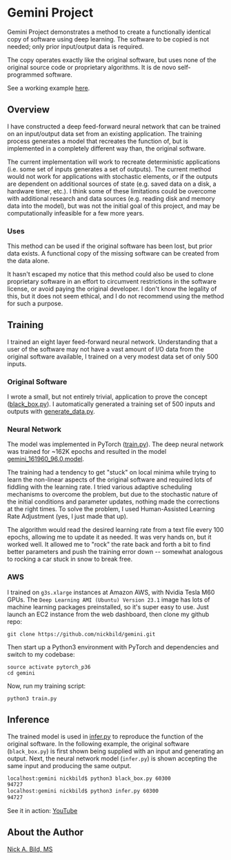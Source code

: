 # Gemini Project

Gemini Project demonstrates a method to create a functionally identical copy of software using deep learning.  The software to be copied is not needed; only prior input/output data is required.

The copy operates exactly like the original software, but uses none of the original source code or proprietary algorithms.  It is de novo self-programmed software.

See a working example [here](https://github.com/nickbild/gemini#inference).

## Overview

I have constructed a deep feed-forward neural network that can be trained on an input/output data set from an existing application.  The training process generates a model that recreates the function of, but is implemented in a completely different way than, the original software.

The current implementation will work to recreate deterministic applications (i.e. some set of inputs generates a set of outputs).  The current method would not work for applications with stochastic elements, or if the outputs are dependent on additional sources of state (e.g. saved data on a disk, a hardware timer, etc.).  I think some of these limitations could be overcome with additional research and data sources (e.g. reading disk and memory data into the model), but was not the initial goal of this project, and may be computationally infeasible for a few more years.

### Uses

This method can be used if the original software has been lost, but prior data exists.  A functional copy of the missing software can be created from the data alone.

It hasn't escaped my notice that this method could also be used to clone proprietary software in an effort to circumvent restrictions in the software license, or avoid paying the original developer.  I don't know the legality of this, but it does not seem ethical, and I do not recommend using the method for such a purpose.

## Training

I trained an eight layer feed-forward neural network.  Understanding that a user of the software may not have a vast amount of I/O data from the original software available, I trained on a very modest data set of only 500 inputs.

### Original Software

I wrote a small, but not entirely trivial, application to prove the concept ([black_box.py](https://github.com/nickbild/gemini/blob/master/black_box.py)).  I automatically generated a training set of 500 inputs and outputs with [generate_data.py](https://github.com/nickbild/gemini/blob/master/generate_data.py).

### Neural Network

The model was implemented in PyTorch ([train.py](https://github.com/nickbild/gemini/blob/master/train.py)).  The deep neural network was trained for ~162K epochs and resulted in the model [gemini_161960_96.0.model](https://github.com/nickbild/gemini/blob/master/gemini_161960_96.0.model).

The training had a tendency to get "stuck" on local minima while trying to learn the non-linear aspects of the original software and required lots of fiddling with the learning rate.  I tried various adaptive scheduling mechanisms to overcome the problem, but due to the stochastic nature of the initial conditions and parameter updates, nothing made the corrections at the right times.  To solve the problem, I used Human-Assisted Learning Rate Adjustment (yes, I just made that up).

The algorithm would read the desired learning rate from a text file every 100 epochs, allowing me to update it as needed.  It was very hands on, but it worked well.  It allowed me to "rock" the rate back and forth a bit to find better parameters and push the training error down -- somewhat analogous to rocking a car stuck in snow to break free.

### AWS

I trained on `g3s.xlarge` instances at Amazon AWS, with Nvidia Tesla M60 GPUs.  The `Deep Learning AMI (Ubuntu) Version 23.1` image has lots of machine learning packages preinstalled, so it's super easy to use.  Just launch an EC2 instance from the web dashboard, then clone my github repo:

```
git clone https://github.com/nickbild/gemini.git
```

Then start up a Python3 environment with PyTorch and dependencies and switch to my codebase:

```
source activate pytorch_p36
cd gemini
```

Now, run my training script:

```
python3 train.py
```

## Inference

The trained model is used in [infer.py](https://github.com/nickbild/gemini/blob/master/infer.py) to reproduce the function of the original software.  In the following example, the original software (`black_box.py`) is first shown being supplied with an input and generating an output.  Next, the neural network model (`infer.py`) is shown accepting the same input and producing the same output.

```bash
localhost:gemini nickbild$ python3 black_box.py 60300
94727
localhost:gemini nickbild$ python3 infer.py 60300
94727
```

See it in action:
[YouTube](https://www.youtube.com/watch?v=kNbbeXuxwkA)

## About the Author

[Nick A. Bild, MS](https://nickbild79.firebaseapp.com/#!/)
